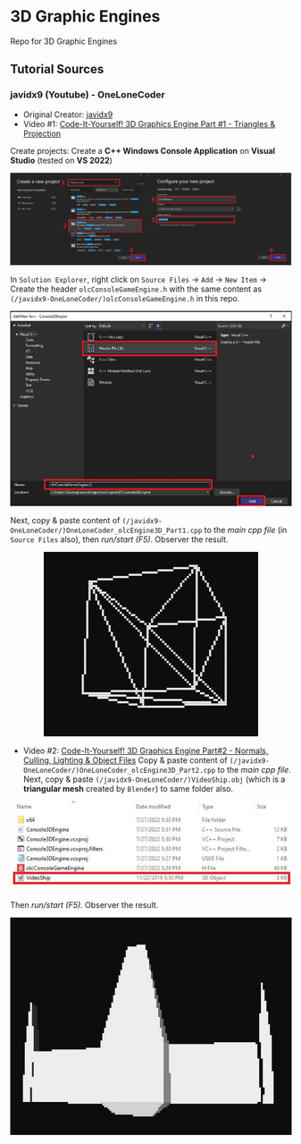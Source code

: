 # 3D Graphic Engines
Repo for 3D Graphic Engines

## Tutorial Sources

### javidx9 (Youtube) - OneLoneCoder
* Original Creator: [javidx9](https://www.youtube.com/c/javidx9) 
* Video #1: [Code-It-Yourself! 3D Graphics Engine Part #1 - Triangles & Projection](https://youtu.be/ih20l3pJoeU)

Create projects: Create a **C++ Windows Console Application** on **Visual Studio** (tested on **VS 2022**) 

<p align="center">
  <img src="/images/1.JPG">
</p>

In `Solution Explorer`, right click on `Source Files` -> `Add` -> `New Item` -> Create the header `olcConsoleGameEngine.h` with the same content as `(/javidx9-OneLoneCoder/)olcConsoleGameEngine.h` in this repo. 

<p align="center">
  <img width: 200 height: auto src="/images/4.JPG">
</p>

Next, copy & paste content of `(/javidx9-OneLoneCoder/)OneLoneCoder_olcEngine3D_Part1.cpp` to the *main cpp file* (in `Source Files` also), then *run/start (F5)*. Observer the result.

<p align="center">
  <img src="/images/3.JPG">
</p>

* Video #2: [Code-It-Yourself! 3D Graphics Engine Part#2 - Normals, Culling, Lighting & Object Files](https://youtu.be/XgMWc6LumG4)
 Copy & paste content of `(/javidx9-OneLoneCoder/)OneLoneCoder_olcEngine3D_Part2.cpp` to the *main cpp file*. Next, copy & paste `(/javidx9-OneLoneCoder/)VideoShip.obj` (which is a **triangular mesh** created by `Blender`) to same folder also.
 
 <p align="center">
  <img src="/images/5.JPG">
</p>

Then *run/start (F5)*. Observer the result.

 <p align="center">
  <img src="/images/6.JPG">
</p>
